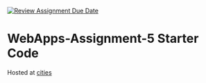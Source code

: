 [![Review Assignment Due Date](https://classroom.github.com/assets/deadline-readme-button-24ddc0f5d75046c5622901739e7c5dd533143b0c8e959d652212380cedb1ea36.svg)](https://classroom.github.com/a/7kKA03Up)
# WebApps-Assignment-5 Starter Code

Hosted at [cities](https://44-563-webapps-f23.github.io/44563-webapps-f23-assignment5-MahithaVudutha/cities.html)
